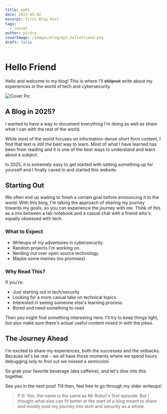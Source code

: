 ```yaml
---
title: ep01
date: 2025-05-02
excerpt: First Blog Post
tags:
  - Casual
author: pir4cy
coverImage: /images/blog/ep1_hellofriend.png
draft: false
---
```


# Hello Friend

Hello and welcome to my blog! This is where I'll ~~shitpost~~ write about my experiences in the world of tech and cybersecurity.  


![Cover Pic](/images/blog/ep1_hellofriend.png)  

## A Blog in 2025? 

I wanted to have a way to document everything I'm doing as well as share what I can with the rest of the world.

While most of the world focuses on information-dense short form content, I find that text is still the best way to learn. Most of what I have learned has been from reading and it is one of the best ways to understand and learn about a subject.

In 2025, it is extremely easy to get started with setting something up for yourself and I finally caved in and started this website. 

## Starting Out

We often end up waiting to finish a certain goal before announcing it to the world. With this blog, I'm taking the approach of sharing my journey towards my goals, so you can experience the journey with me. Think of this as a mix between a lab notebook and a casual chat with a friend who's equally obsessed with tech.

### What to Expect

- Writeups of my adventures in cybersecurity.
- Random projects I'm working on.
- Nerding out over open source technology.
- Maybe some memes (no promises)

### Why Read This?

If you're:
- Just starting out in tech/security
- Looking for a more casual take on technical topics
- Interested in seeing someone else's learning process
- Bored and need something to read

Then you might find something interesting here. I'll try to keep things light, but also make sure there's actual useful content mixed in with the jokes.

## The Journey Ahead

I'm excited to share my experiences, both the successes and the setbacks. Because let's be real - we all have those moments where we spend hours debugging only to find out we missed a semicolon.

So grab your favorite beverage (aka caffeine), and let's dive into this together. 

See you in the next post! Till then, feel free to go through my older writeups! 

> P.S: Yes, the name is the same as Mr Robot's first episode. But I thought what else can fit better at the start of a blog meant to share and mostly post my journey into tech and security as a whole.
